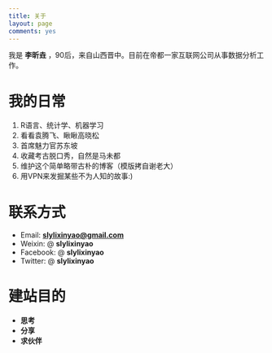 ```yaml
---
title: 关于
layout: page
comments: yes
---
```


我是 **李昕垚** ，90后，来自山西晋中。目前在帝都一家互联网公司从事数据分析工作。

# 我的日常

1. R语言、统计学、机器学习
2. 看看袁腾飞、瞅瞅高晓松
3. 首席魅力官苏东坡
4. 收藏考古脱口秀，自然是马未都
5. 维护这个简单略带古朴的博客（模版拷自谢老大）
6. 用VPN来发掘某些不为人知的故事:)

# 联系方式

- Email: **slylixinyao@gmail.com**
- Weixin: @ **slylixinyao**
- Facebook: @ **slylixinyao**
- Twitter: @ **slylixinyao**

# 建站目的

- **思考**
- **分享**
- **求伙伴**
